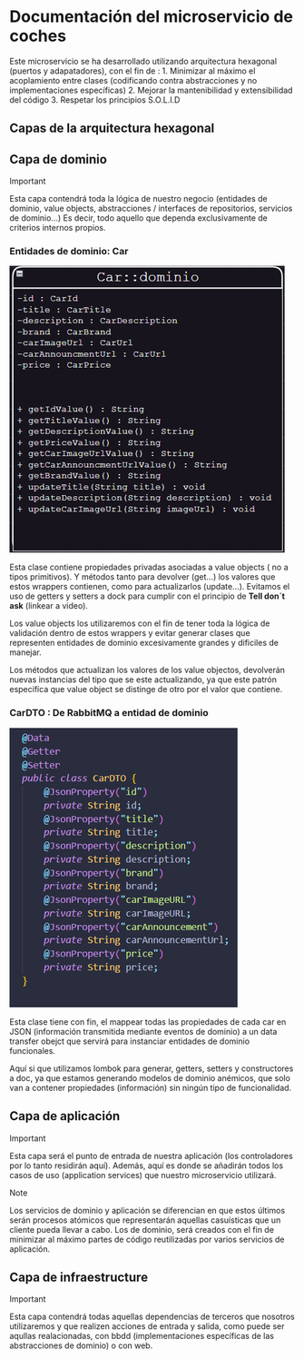 # Documentación del microservicio de coches

Este microservicio se ha desarrollado utilizando arquitectura hexagonal (puertos y adapatadores), con el fin de : 1. Minimizar al máximo el acoplamiento entre clases (codificando contra abstracciones y no implementaciones específicas) 2. Mejorar la mantenibilidad y extensibilidad del código 3. Respetar los principios S.O.L.I.D

## Capas de la arquitectura hexagonal

## Capa de dominio

> [!IMPORTANT]
> Esta capa contendrá toda la lógica de nuestro negocio (entidades de dominio, value objects, abstracciones / interfaces de repositorios, servicios de dominio...) Es decir, todo aquello que dependa exclusivamente de criterios internos propios.

### Entidades de dominio: Car

![alt text](car/domain/Car.png)

Esta clase contiene propiedades privadas asociadas a value objects ( no a tipos primitivos). Y métodos tanto para devolver (get...) los valores que estos wrappers contienen, como para actualizarlos (update...). Evitamos el uso de getters y setters a dock para cumplir con el principio de <quote><strong>Tell don´t ask</strong></quote> (linkear a video).

Los value objects los utilizaremos con el fin de tener toda la lógica de validación dentro de estos wrappers y evitar generar clases que representen entidades de dominio excesivamente grandes y dificiles de manejar.

Los métodos que actualizan los valores de los value objectos, devolverán nuevas instancias del tipo que se este actualizando, ya que este patrón especifíca que value object se distinge de otro por el valor que contiene.

### CarDTO : De RabbitMQ a entidad de dominio

![alt text](car/domain/CarDTO.png)

Esta clase tiene con fin, el mappear todas las propiedades de cada car en JSON (información transmitida mediante eventos de dominio) a un data transfer obejct que servirá para instanciar entidades de dominio funcionales.

Aquí si que utilizamos lombok para generar, getters, setters y constructores a doc, ya que estamos generando modelos de dominio anémicos, que solo van a contener propiedades (información) sin ningún tipo de funcionalidad.

## Capa de aplicación

> [!IMPORTANT]
> Esta capa será el punto de entrada de nuestra aplicación (los controladores por lo tanto residirán aquí). Además, aquí es donde se añadirán todos los casos de uso (application services) que nuestro microservicio utilizará.

> [!NOTE]
> Los servicios de dominio y aplicación se diferencian en que estos últimos serán procesos atómicos que representarán aquellas casuísticas que un cliente pueda llevar a cabo. Los de dominio, será creados con el fin de minimizar al máximo partes de código reutilizadas por varios servicios de aplicación.

## Capa de infraestructure

> [!IMPORTANT]
> Esta capa contendrá todas aquellas dependencias de terceros que nosotros utilizaremos y que realizen acciones de entrada y salida, como puede ser aqullas realacionadas, con bbdd (implementaciones específicas de las abstracciones de dominio) o con web.
